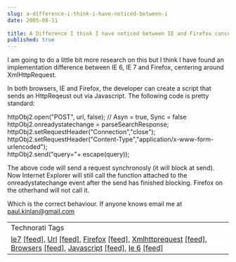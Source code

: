```yaml
---
slug: a-difference-i-think-i-have-noticed-between-i
date: 2005-08-11
 
title: A Difference I think I have noticed between IE and Firefox concerning XmlHttpRequest
published: true
---
```

I am going to do a little bit more research on this but I think I have found an implementation difference between IE 6, IE 7 and Firefox, centering around XmlHttpRequest.<p />In both browsers, IE and Firefox, the developer can create a script that sends an HttpReqeust out via Javascript.  The following code is pretty standard:<p />httpObj2.open("POST", url, false);  // Asyn = true, Sync = false<br />httpObj2.onreadystatechange = parseSearchResponse;<br />httpObj2.setRequestHeader("Connection","close"); <br />httpObj2.setRequestHeader("Content-Type","application/x-www-form-urlencoded");<br />httpObj2.send("query="+ escape(query)); <p />The above code will send a request synchronosly (it will block at send).  Now Internet Explorer will still call the function attached to the onreadystatechange event after the send has finished blocking.  Firefox on the otherhand will not call it.<p />Which is the correct behaviour.  If anyone knows email me at <a href="mailto:paul.kinlan@gmail.com">paul.kinlan@gmail.com</a><p /><table class="TechnoratiHead TagHeader">
<tr><td>Technorati Tags</td></tr>
<tr class="Technorati"><td>
<a href="http://www.technorati.com/tag/Ie7" class="Tag" rel="tag">Ie7</a> <a href="http://feeds.technorati.com/feed/posts/tag/Ie7" class="Tag">[feed]</a>, <a href="http://www.technorati.com/tag/Url" class="Tag" rel="tag">Url</a> <a href="http://feeds.technorati.com/feed/posts/tag/Url" class="Tag">[feed]</a>, <a href="http://www.technorati.com/tag/Firefox" class="Tag" rel="tag">Firefox</a> <a href="http://feeds.technorati.com/feed/posts/tag/Firefox" class="Tag">[feed]</a>, <a href="http://www.technorati.com/tag/Xmlhttprequest" class="Tag" rel="tag">Xmlhttprequest</a> <a href="http://feeds.technorati.com/feed/posts/tag/Xmlhttprequest" class="Tag">[feed]</a>, <a href="http://www.technorati.com/tag/Browsers" class="Tag" rel="tag">Browsers</a> <a href="http://feeds.technorati.com/feed/posts/tag/Browsers" class="Tag">[feed]</a>, <a href="http://www.technorati.com/tag/Javascript" class="Tag" rel="tag">Javascript</a> <a href="http://feeds.technorati.com/feed/posts/tag/Javascript" class="Tag">[feed]</a>, <a href="http://www.technorati.com/tag/Ie%206" class="Tag" rel="tag">Ie 6</a> <a href="http://feeds.technorati.com/feed/posts/tag/Ie%206" class="Tag">[feed]</a>
</td></tr>
</table><div class="blogger-post-footer"><img class="posterous_download_image" src="https://blogger.googleusercontent.com/tracker/8109338-112379607017582421?l=www.kinlan.co.uk%2Findex.html" height="1" alt="" width="1" /></div>

